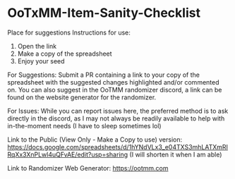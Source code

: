 # OoTxMM-Item-Sanity-Checklist
Place for suggestions
Instructions for use:
1. Open the link
2. Make a copy of the spreadsheet
3. Enjoy your seed

For Suggestions:
Submit a PR containing a link to your copy of the spreadsheet with the suggested changes highlighted and/or commented on. You can also suggest in the OoTMM randomizer discord, a link can be found on the website generator for the randomizer.

For Issues:
While you can report issues here, the preferred method is to ask directly in the discord, as I may not always be readily available to help with in-the-moment needs (I have to sleep sometimes lol)

Link to the Public (View Only - Make a Copy to use) version: https://docs.google.com/spreadsheets/d/1hYNdVLx3_e04TXS3mhLATXmRIRqXx3XnPLwl4uQFvAE/edit?usp=sharing
(I will shorten it when I am able)

Link to Randomizer Web Generator: https://ootmm.com 
